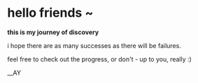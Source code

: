 # hello friends ~


**this is my journey of discovery**


i hope there are as many successes as there will be failures.

feel free to check out the progress, or don't - up to you, really :)

__AY
